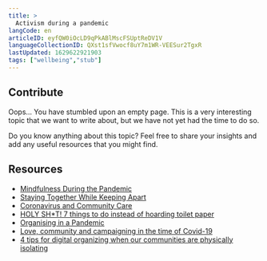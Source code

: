```yaml
---
title: >
  Activism during a pandemic
langCode: en
articleID: eyfQW0iOcLD9qPkABlMscFSUptReDV1V
languageCollectionID: QXst1sfVwocf8uY7m1WR-VEESur2TgxR
lastUpdated: 1629622921903
tags: ["wellbeing","stub"]
---
```


## **Contribute**

Oops… You have stumbled upon an empty page. This is a very interesting topic that we want to write about, but we have not yet had the time to do so.

Do you know anything about this topic? Feel free to share your insights and add any useful resources that you might find.

## Resources

-   [Mindfulness During the Pandemic](https://commonslibrary.org/mindfulness-during-the-pandemic/)
-   [Staying Together While Keeping Apart](https://commonslibrary.org/staying-together-while-keeping-apart/)
-   [Coronavirus and Community Care](https://commonslibrary.org/coronavirus-and-community-care/)
-   [HOLY SH\*T! 7 things to do instead of hoarding toilet paper](https://wagingnonviolence.org/2020/03/beautiful-trouble-guide-activism-coronavirus/)
-   [Organising in a Pandemic](https://commonslibrary.org/organising-in-a-pandemic/)
-   [Love, community and campaigning in the time of Covid-19](https://commonslibrary.org/love-community-and-campaigning-in-the-time-of-covid-19/)
-   [4 tips for digital organizing when our communities are physically isolating](https://commonslibrary.org/4-tips-for-digital-organizing-when-our-communities-are-physically-isolating/)